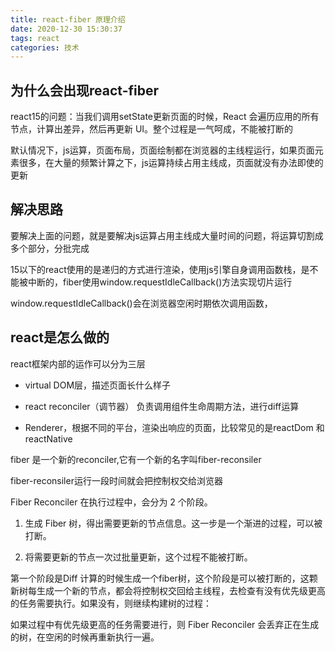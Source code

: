 ```yaml
---
title: react-fiber 原理介绍
date: 2020-12-30 15:30:37
tags: react
categories: 技术
---
```


## 为什么会出现react-fiber

react15的问题：当我们调用setState更新页面的时候，React 会遍历应用的所有节点，计算出差异，然后再更新 UI。整个过程是一气呵成，不能被打断的

默认情况下，js运算，页面布局，页面绘制都在浏览器的主线程运行，如果页面元素很多，在大量的频繁计算之下，js运算持续占用主线成，页面就没有办法即使的更新

## 解决思路

要解决上面的问题，就是要解决js运算占用主线成大量时间的问题，将运算切割成多个部分，分批完成

15以下的react使用的是递归的方式进行渲染，使用js引擎自身调用函数栈，是不能被中断的，fiber使用window.requestIdleCallback()方法实现切片运行

window.requestIdleCallback()会在浏览器空闲时期依次调用函数，

## react是怎么做的

react框架内部的运作可以分为三层

+ virtual DOM层，描述页面长什么样子

+ react reconciler（调节器） 负责调用组件生命周期方法，进行diff运算

+ Renderer，根据不同的平台，渲染出响应的页面，比较常见的是reactDom 和reactNative

fiber 是一个新的reconciler,它有一个新的名字叫fiber-reconsiler

fiber-reconsiler运行一段时间就会把控制权交给浏览器

Fiber Reconciler 在执行过程中，会分为 2 个阶段。

1. 生成 Fiber 树，得出需要更新的节点信息。这一步是一个渐进的过程，可以被打断。

2. 将需要更新的节点一次过批量更新，这个过程不能被打断。

第一个阶段是Diff 计算的时候生成一个fiber树，这个阶段是可以被打断的，这颗新树每生成一个新的节点，都会将控制权交回给主线程，去检查有没有优先级更高的任务需要执行。如果没有，则继续构建树的过程：

如果过程中有优先级更高的任务需要进行，则 Fiber Reconciler 会丢弃正在生成的树，在空闲的时候再重新执行一遍。